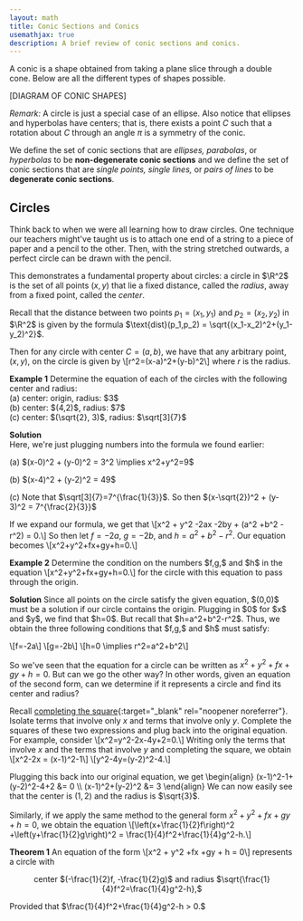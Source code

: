 ```yaml
---
layout: math
title: Conic Sections and Conics
usemathjax: true
description: A brief review of conic sections and conics.
---
```


A conic is a shape obtained from taking a plane slice through a double cone. Below are all the different types of shapes possible. 

[DIAGRAM OF CONIC SHAPES]

*Remark:* A circle is just a special case of an ellipse. Also notice that ellipses and hyperbolas have centers; that is, there exists a point $C$ such that a rotation about $C$ through an angle $\pi$ is a symmetry of the conic.
<p class="box def">
	We define the set of conic sections that are <em>ellipses, parabolas</em>, or <em>hyperbolas</em> to be <strong>non-degenerate conic sections</strong> and we define the set of conic sections that are <em>single points, single lines,</em> or <em>pairs of lines</em> to be <strong>degenerate conic sections</strong>.
</p>

## Circles

Think back to when we were all learning how to draw circles. One technique our teachers might've taught us is to attach one end of a string to a piece of paper and a pencil to the other. Then, with the string stretched outwards, a perfect circle can be drawn with the pencil.

This demonstrates a fundamental property about circles: a circle in $\R^2$ is the set of all points $(x,y)$ that lie a fixed distance, called the *radius*, away from a fixed point, called the *center*. 

Recall that the distance between two points $p_1=(x_1, y_1)$ and $p_2=(x_2, y_2)$ in $\R^2$ is given by the formula $\text{dist}(p_1,p_2) = \sqrt{(x_1-x_2)^2+(y_1-y_2)^2}$.

Then for any circle with center $C=(a, b)$, we have that any arbitrary point, $(x,y)$, on the circle is given by \\[r^2=(x-a)^2+(y-b)^2\\] where $r$ is the radius.

<div class="box example">
	<p><strong>Example 1</strong>
	Determine the equation of each of the circles with the following center and radius: <br>  
		(a) center: origin, radius: $3$ <br>  
		(b) center: $(4,2)$, radius: $7$<br>
		(c) center: $(\sqrt{2}, 3)$, radius: $\sqrt[3]{7}$ <br></p>
	<p style="overflow: auto;"><strong>Solution</strong><br>
	Here, we're just plugging numbers into the formula we found earlier:</p>
		<p style="overflow: auto;">(a) $(x-0)^2 + (y-0)^2 = 3^2 \implies x^2+y^2=9$ </p>
		<p>(b) $(x-4)^2 + (y-2)^2 = 49$ </p>
		<p>(c) Note that $\sqrt[3]{7}=7^{\frac{1}{3}}$. So then $(x-\sqrt{2})^2 + (y-3)^2 = 7^{\frac{2}{3}}$ </p> 
</div>

If we expand our formula, we get that \\[x^2 + y^2 -2ax -2by + (a^2 +b^2 -r^2) = 0.\\]
So then let $f=-2a$, $g=-2b$, and $h=a^2 +b^2 -r^2$. Our equation becomes \\[x^2+y^2+fx+gy+h=0.\\]

<div class="box example">
	<p><strong>Example 2</strong>
	Determine the condition on the numbers $f,g,$ and $h$ in the equation \[x^2+y^2+fx+gy+h=0.\] for the circle with this equation to pass through the origin.</p>
	<p><strong>Solution</strong>
	Since all points on the circle satisfy the given equation, $(0,0)$ must be a solution if our circle contains the origin. Plugging in $0$ for $x$ and $y$, we find that $h=0$. But recall that $h=a^2+b^2-r^2$. Thus, we obtain the three following conditions that $f,g,$ and $h$ must satisfy:</p>
	<p>\[f=-2a\]
		\[g=-2b\]
		\[h=0 \implies r^2=a^2+b^2\]
	</p>
</div>

So we've seen that the equation for a circle can be written as $x^2 + y^2 +fx +gy + h = 0.$ But can we go the other way? In other words, given an equation of the second form, can we determine if it represents a circle and find its center and radius?

Recall [completing the square](https://www.mathsisfun.com/algebra/completing-square.html){:target="_blank" rel="noopener noreferrer"}. Isolate terms that involve only $x$ and terms that involve only $y$. Complete the squares of these two expressions and plug back into the original equation. For example, consider \\[x^2=y^2-2x-4y+2=0.\\] Writing only the terms that involve $x$ and the terms that involve $y$ and completing the square, we obtain \\[x^2-2x = (x-1)^2-1\\] \\[y^2-4y=(y-2)^2-4.\\]

Plugging this back into our original equation, we get 
\begin{align}
	(x-1)^2-1+(y-2)^2-4+2 &= 0 \\\\ (x-1)^2+(y-2)^2 &= 3
\end{align}
We can now easily see that the center is $(1,2)$ and the radius is $\sqrt{3}$.

Similarly, if we apply the same method to the general form $x^2 + y^2 +fx +gy + h = 0,$ we obtain the equation \\[\left(x+\frac{1}{2}f\right)^2 +\left(y+\frac{1}{2}g\right)^2 = \frac{1}{4}f^2+\frac{1}{4}g^2-h.\\]

<div class="box theorem">
	<p><strong>Theorem 1</strong>
	An equation of the form \[x^2 + y^2 +fx +gy + h = 0\] represents a circle with</p>
	<p style="text-align:center;">center $(-\frac{1}{2}f, -\frac{1}{2}g)$ and radius $\sqrt{\frac{1}{4}f^2=\frac{1}{4}g^2-h},$</p>
	<p>Provided that $\frac{1}{4}f^2+\frac{1}{4}g^2-h > 0.$</p>
</div>